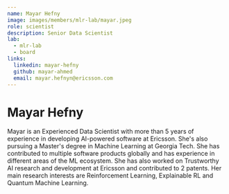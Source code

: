 ```yaml
---
name: Mayar Hefny
image: images/members/mlr-lab/mayar.jpeg
role: scientist
description: Senior Data Scientist
lab: 
  - mlr-lab
  - board
links:
  linkedin: mayar-hefny
  github: mayar-ahmed
  email: mayar.hefnyn@ericsson.com
---
```


# Mayar Hefny

Mayar is an Experienced Data Scientist with more than 5 years of experience in developing AI-powered software  at Ericsson. She's also pursuing a Master's degree in Machine Learning at Georgia Tech.
She has contributed to multiple software products globally and has experience in different areas of the ML ecosystem. She has also worked on Trustworthy AI research and development at Ericsson and contributed to 2 patents. Her main research interests are Reinforcement Learning, Explainable RL and Quantum Machine Learning.
